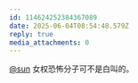 ```yaml
---
id: 114624252384367089
date: 2025-06-04T08:54:48.579Z
reply: true
media_attachments: 0
---
```


[@sun](https://jiong.us/@sun) 女权恐怖分子可不是白叫的。

